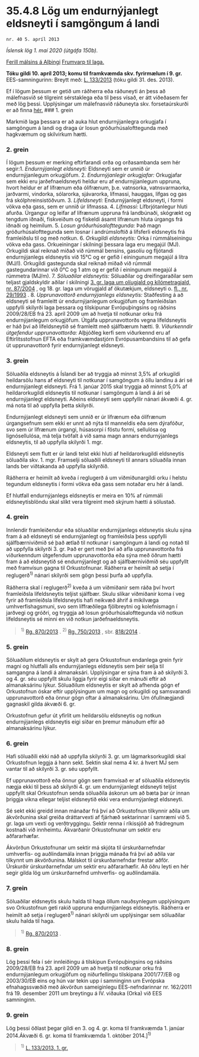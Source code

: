 # 35.4.8 Lög um endurnýjanlegt eldsneyti í samgöngum á landi

`nr. 40 5. apríl 2013`

_Íslensk lög 1. maí 2020 (útgáfa 150b)._

[Ferill málsins á Alþingi](https://www.althingi.is/thingstorf/thingmalalistar-eftir-thingum/ferill/?ltg=141&mnr=605)
[Frumvarp til laga.](https://www.althingi.is/altext/141/s/1028.html)

**Tóku gildi 10. apríl 2013; komu til framkvæmda skv. fyrirmælum í 9. gr.**
EES-samningurinn:
Breytt með:
[L. 133/2013](https://althingi.is/altext/stjt/2013.133.html) (tóku gildi 31. des. 2013).

Ef í lögum þessum er getið um ráðherra eða ráðuneyti án þess að málefnasvið sé tilgreint sérstaklega eða til þess vísað, er átt viðeðasem fer með lög þessi. Upplýsingar um málefnasvið ráðuneyta skv. forsetaúrskurði er að finna [hér.](2018119.md) ### 1. grein

Markmið laga þessara er að auka hlut endurnýjanlegra orkugjafa í samgöngum á landi og draga úr losun gróðurhúsalofttegunda með hagkvæmum og skilvirkum hætti.

### 2. grein

Í lögum þessum er merking eftirfarandi orða og orðasambanda sem hér segir:1. _Endurnýjanlegt eldsneyti:_ Eldsneyti sem er unnið úr endurnýjanlegum orkugjöfum.
2. _Endurnýjanlegir orkugjafar:_ Orkugjafar sem ekki eru jarðefnaeldsneyti heldur eru af endurnýjanlegum uppruna, hvort heldur er af lífrænum eða ólífrænum, þ.e. vatnsorka, vatnsvarmaorka, jarðvarmi, vindorka, sólarorka, sjávarorka, lífmassi, hauggas, lífgas og gas frá skólphreinsistöðvum.
3. _Lífeldsneyti:_ Endurnýjanlegt eldsneyti, í formi vökva eða gass, sem er unnið úr lífmassa.
4. _Lífmassi:_ Lífbrjótanlegur hluti afurða. Úrgangur og leifar af lífrænum uppruna frá landbúnaði, skógrækt og tengdum iðnaði, fiskveiðum og fiskeldi ásamt lífrænum hluta úrgangs frá iðnaði og heimilum.
5. _Losun gróðurhúsalofttegunda:_ Það magn gróðurhúsalofttegunda sem losnar í andrúmsloftið á lífsferli eldsneytis frá framleiðslu til og með notkun.
6. _Orkugildi eldsneytis:_ Orka í rúmmálseiningu vökva eða gass. Orkueiningar í skilningi þessara laga eru megajúl (MJ). Orkugildi skal reiknað miðað við rúmmál bensíns, gasolíu og fljótandi endurnýjanlegs eldsneytis við 15°C og er gefið í einingunum megajúl á lítra (MJ/l). Orkugildi gastegunda skal reiknað miðað við rúmmál gastegundarinnar við 0°C og 1 atm og er gefið í einingunum megajúl á rúmmetra (MJ/m).
7. _Söluaðilar eldsneytis:_ Söluaðilar og dreifingaraðilar sem teljast gjaldskyldir aðilar í skilningi [3. gr. laga um olíugjald og kílómetragjald, nr. 87/2004](2004087.md#G3) , og 18. gr. laga um vörugjald af ökutækjum, eldsneyti o. [fl., nr. 29/1993](1993029.md) .
8. _Upprunavottorð endurnýjanlegs eldsneytis:_ Staðfesting á að eldsneyti sé framleitt úr endurnýjanlegum orkugjöfum og framleiðslan uppfylli skilyrði laga þessara og tilskipunar Evrópuþingsins og ráðsins 2009/28/EB frá 23. apríl 2009 um að hvetja til notkunar orku frá endurnýjanlegum orkugjöfum. Útgáfa upprunavottorðs vegna lífeldsneytis er háð því að lífeldsneytið sé framleitt með sjálfbærum hætti.
9. _Viðurkenndir útgefendur upprunavottorða:_ Alþjóðleg kerfi sem viðurkennd eru af Eftirlitsstofnun EFTA eða framkvæmdastjórn Evrópusambandsins til að gefa út upprunavottorð fyrir endurnýjanlegt eldsneyti.

### 3. grein

Söluaðila eldsneytis á Íslandi ber að tryggja að minnst 3,5% af orkugildi heildarsölu hans af eldsneyti til notkunar í samgöngum á öllu landinu á ári sé endurnýjanlegt eldsneyti. Frá 1. janúar 2015 skal tryggja að minnst 5,0% af heildarorkugildi eldsneytis til notkunar í samgöngum á landi á ári sé endurnýjanlegt eldsneyti. Aðeins eldsneyti sem uppfyllir nánari ákvæði 4. gr. má nota til að uppfylla þetta skilyrði.

Endurnýjanlegt eldsneyti sem unnið er úr lífrænum eða ólífrænum úrgangsefnum sem ekki er unnt að nýta til manneldis eða sem dýrafóður, svo sem úr lífrænum úrgangi, húsasorpi í föstu formi, sellulósa og lignósellulósa, má telja tvöfalt á við sama magn annars endurnýjanlegs eldsneytis, til að uppfylla skilyrði 1. mgr.

Eldsneyti sem flutt er úr landi telst ekki hluti af heildarorkugildi eldsneytis söluaðila skv. 1. mgr. Framselji söluaðili eldsneyti til annars söluaðila innan lands ber viðtakanda að uppfylla skilyrðið.

Ráðherra er heimilt að kveða í reglugerð á um viðmiðunargildi orku í helstu tegundum eldsneytis í formi vökva eða gass sem notaðar eru hér á landi.

Ef hlutfall endurnýjanlegs eldsneytis er meira en 10% af rúmmáli eldsneytisblöndu skal slíkt vera tilgreint með skýrum hætti á sölustað.

### 4. grein

Innlendir framleiðendur eða söluaðilar endurnýjanlegs eldsneytis skulu sýna fram á að eldsneyti sé endurnýjanlegt og framleiðsla þess uppfylli sjálfbærniviðmið sé það ætlað til notkunar í samgöngum á landi og notað til að uppfylla skilyrði 3. gr. Það er gert með því að afla upprunavottorða frá viðurkenndum útgefendum upprunavottorða eða sýna með öðrum hætti fram á að eldsneytið sé endurnýjanlegt og að sjálfbærniviðmið séu uppfyllt með framvísun gagna til Orkustofnunar. Ráðherra er heimilt að setja í reglugerð<sup>1)</sup> nánari skilyrði sem gögn þessi þurfa að uppfylla.

Ráðherra skal í reglugerð<sup>2)</sup> kveða á um viðmiðanir sem ráða því hvort framleiðsla lífeldsneytis teljist sjálfbær. Skulu slíkar viðmiðanir koma í veg fyrir að framleiðsla lífeldsneytis hafi neikvæð áhrif á mikilvæga umhverfishagsmuni, svo sem líffræðilega fjölbreytni og kolefnismagn í jarðvegi og gróðri, og tryggja að losun gróðurhúsalofttegunda við notkun lífeldsneytis sé minni en við notkun jarðefnaeldsneytis.

> <sup>1)</sup> [Rg. 870/2013](https://www.reglugerd.is/reglugerdir/allar/nr/870-2013) .  <sup>2)</sup> [Rg. 750/2013](https://www.reglugerd.is/reglugerdir/allar/nr/750-2013) , sbr. [818/2014](https://www.reglugerd.is/reglugerdir/allar/nr/818-2014) .



### 5. grein

Söluaðilum eldsneytis er skylt að gera Orkustofnun endanlega grein fyrir magni og hlutfalli alls endurnýjanlegs eldsneytis sem þeir selja til samgangna á landi á almanaksári. Upplýsingar er sýna fram á að skilyrði 3. og 4. gr. séu uppfyllt skulu liggja fyrir eigi síðar en mánuði eftir að almanaksárinu lýkur. Söluaðilum eldsneytis er skylt að afhenda gögn ef Orkustofnun óskar eftir upplýsingum um magn og orkugildi og samsvarandi upprunavottorð eða önnur gögn oftar á almanaksárinu. Um ófullnægjandi gagnaskil gilda ákvæði 6. gr.

Orkustofnun gefur út yfirlit um heildarsölu eldsneytis og notkun endurnýjanlegs eldsneytis eigi síðar en þremur mánuðum eftir að almanaksárinu lýkur.

### 6. grein

Hafi söluaðili ekki náð að uppfylla skilyrði 3. gr. um lágmarksorkugildi skal Orkustofnun leggja á hann sekt. Sektin skal nema 4 kr. á hvert MJ sem vantar til að skilyrði 3. gr. séu uppfyllt.

Ef upprunavottorð eða önnur gögn sem framvísað er af söluaðila eldsneytis nægja ekki til þess að skilyrði 4. gr. um endurnýjanlegt eldsneyti teljist uppfyllt skal Orkustofnun senda söluaðila áskorun um að bæta þar úr innan þriggja vikna ellegar teljist eldsneytið ekki vera endurnýjanlegt eldsneyti.

Sé sekt ekki greidd innan mánaðar frá því að Orkustofnun tilkynnir aðila um ákvörðunina skal greiða dráttarvexti af fjárhæð sektarinnar í samræmi við 5. gr. laga um vexti og verðtryggingu. Sektir renna í ríkissjóð að frádregnum kostnaði við innheimtu. Ákvarðanir Orkustofnunar um sektir eru aðfararhæfar.

Ákvörðun Orkustofnunar um sektir má skjóta til úrskurðarnefndar umhverfis- og auðlindamála innan þriggja mánaða frá því að aðila var tilkynnt um ákvörðunina. Málskot til úrskurðarnefndar frestar aðför. Úrskurðir úrskurðarnefndar um sektir eru aðfararhæfir. Að öðru leyti en hér segir gilda lög um úrskurðarnefnd umhverfis- og auðlindamála.

### 7. grein

Söluaðilar eldsneytis skulu halda til haga öllum nauðsynlegum upplýsingum svo Orkustofnun geti rakið uppruna endurnýjanlegs eldsneytis. Ráðherra er heimilt að setja í reglugerð<sup>1)</sup> nánari skilyrði um upplýsingar sem söluaðilar skulu halda til haga.

> <sup>1)</sup> [Rg. 870/2013](https://www.reglugerd.is/reglugerdir/allar/nr/870-2013) .



### 8. grein

Lög þessi fela í sér innleiðingu á tilskipun Evrópuþingsins og ráðsins 2009/28/EB frá 23. apríl 2009 um að hvetja til notkunar orku frá endurnýjanlegum orkugjöfum og niðurfellingu tilskipana 2001/77/EB og 2003/30/EB eins og hún var tekin upp í samninginn um Evrópska efnahagssvæðið með ákvörðun sameiginlegu EES-nefndarinnar nr. 162/2011 frá 19. desember 2011 um breytingu á IV. viðauka (Orka) við EES samninginn.

### 9. grein

Lög þessi öðlast þegar gildi en 3. og 4. gr. koma til framkvæmda 1. janúar 2014.Ákvæði 6. gr. koma til framkvæmda 1. október 2014.]<sup>1)</sup> 

> <sup>1)</sup> [L. 133/2013, 1. gr.](https://althingi.is/altext/stjt/2013.133.html)
